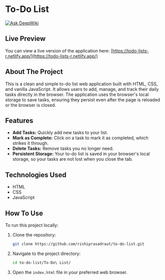 # To-Do List
[![Ask DeepWiki](https://devin.ai/assets/askdeepwiki.png)](https://deepwiki.com/Rishiprasadraut/To-Do-List)

## Live Preview
You can view a live version of the application here:
[https://todo-lists-r.netlify.app/](https://todo-lists-r.netlify.app/)

## About The Project
This is a clean and simple to-do list web application built with HTML, CSS, and vanilla JavaScript. It allows users to add, manage, and track their daily tasks directly in the browser. The application uses the browser's local storage to save tasks, ensuring they persist even after the page is reloaded or the browser is closed.

## Features
*   **Add Tasks:** Quickly add new tasks to your list.
*   **Mark as Complete:** Click on a task to mark it as completed, which strikes it through.
*   **Delete Tasks:** Remove tasks you no longer need.
*   **Persistent Storage:** Your to-do list is saved in your browser's local storage, so your tasks are not lost when you close the tab.

## Technologies Used
*   HTML
*   CSS
*   JavaScript

## How To Use
To run this project locally:
1.  Clone the repository:
    ```bash
    git clone https://github.com/rishiprasadraut/to-do-list.git
    ```
2.  Navigate to the project directory:
    ```bash
    cd to-do-list/To-Do\ List/
    ```
3.  Open the `index.html` file in your preferred web browser.
